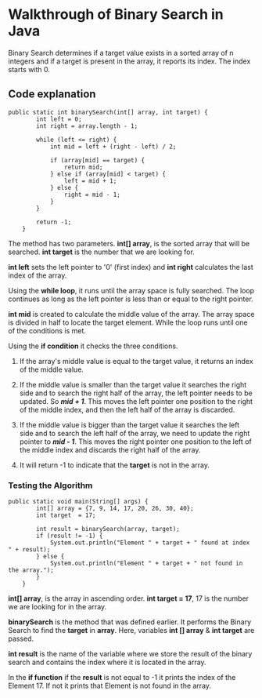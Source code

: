# Walkthrough of Binary Search in Java

Binary Search determines if a target value exists in a sorted array of n integers and if a target is present in the array, it reports its index. The index starts with 0.

## Code explanation 

```
public static int binarySearch(int[] array, int target) {
        int left = 0;
        int right = array.length - 1;

        while (left <= right) {
            int mid = left + (right - left) / 2;

            if (array[mid] == target) {
                return mid;
            } else if (array[mid] < target) {
                left = mid + 1;
            } else {
                right = mid - 1;
            }
        }

        return -1; 
    }
```
The method has two parameters. **int[] array**, is the sorted array that will be searched. **int target** is the number that we are looking for.

**int left** sets the left pointer to '0' (first index) and **int right** calculates the last index of the array.

Using the **while loop**, it runs until the array space is fully searched. The loop continues as long as the left pointer is less than or equal to the right pointer. 

**int mid** is created to calculate the middle value of the array. The array space is divided in half to locate the target element. While the loop runs until one of the conditions is met. 

Using the **if condition** it checks the three conditions. 
1. If the array's middle value is equal to the target value, it returns an index of the middle value. 

2. If the middle value is smaller than the target value it searches the right side and to search the right half of the array, the left pointer needs to be updated. So ***mid + 1***. This moves the left pointer one position to the right of the middle index, and then the left half of the array is discarded. 

3. If the middle value is bigger than the target value it searches the left side and to search the left half of the array, we need to update the right pointer to ***mid - 1***. This moves the right pointer one position to the left of the middle index and discards the right half of the array. 

4. It will return -1 to indicate that the **target** is not in the array.


### Testing the Algorithm 

```
public static void main(String[] args) {
        int[] array = {7, 9, 14, 17, 20, 26, 30, 40};
        int target  = 17;

        int result = binarySearch(array, target);
        if (result != -1) {
            System.out.println("Element " + target + " found at index " + result);
        } else {
            System.out.println("Element " + target + " not found in the array.");
        }
    }
```
**int[] array**, is the array in ascending order.
**int target = 17**, 17 is the number we are looking for in the array. 

**binarySearch** is the method that was defined earlier. It performs the Binary Search to find the **target** in **array**. Here, variables **int [] array** & **int target** are passed.

**int result** is the name of the variable where we store the result of the binary search and contains the index where it is located in the array.

In the **if function** if the **result** is not equal to -1 it prints the index of the Element 17. If not it prints that Element is not found in the array.


